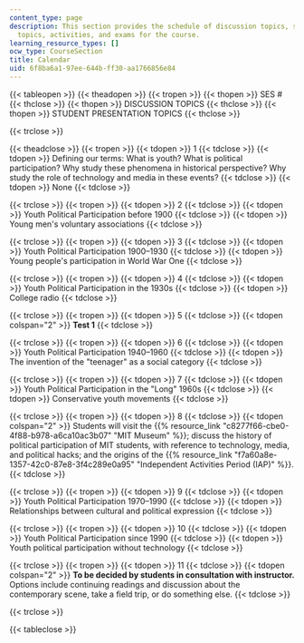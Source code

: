 ```yaml
---
content_type: page
description: This section provides the schedule of discussion topics, student presentation
  topics, activities, and exams for the course.
learning_resource_types: []
ocw_type: CourseSection
title: Calendar
uid: 6f8ba6a1-97ee-644b-ff30-aa1766856e84
---
```


{{< tableopen >}}
{{< theadopen >}}
{{< tropen >}}
{{< thopen >}}
SES #
{{< thclose >}}
{{< thopen >}}
DISCUSSION TOPICS
{{< thclose >}}
{{< thopen >}}
STUDENT PRESENTATION TOPICS
{{< thclose >}}

{{< trclose >}}

{{< theadclose >}}
{{< tropen >}}
{{< tdopen >}}
1
{{< tdclose >}}
{{< tdopen >}}
Defining our terms: What is youth? What is political participation? Why study these phenomena in historical perspective? Why study the role of technology and media in these events?
{{< tdclose >}}
{{< tdopen >}}
None
{{< tdclose >}}

{{< trclose >}}
{{< tropen >}}
{{< tdopen >}}
2
{{< tdclose >}}
{{< tdopen >}}
Youth Political Participation before 1900
{{< tdclose >}}
{{< tdopen >}}
Young men's voluntary associations
{{< tdclose >}}

{{< trclose >}}
{{< tropen >}}
{{< tdopen >}}
3
{{< tdclose >}}
{{< tdopen >}}
Youth Political Participation 1900–1930
{{< tdclose >}}
{{< tdopen >}}
Young people's participation in World War One
{{< tdclose >}}

{{< trclose >}}
{{< tropen >}}
{{< tdopen >}}
4
{{< tdclose >}}
{{< tdopen >}}
Youth Political Participation in the 1930s
{{< tdclose >}}
{{< tdopen >}}
College radio
{{< tdclose >}}

{{< trclose >}}
{{< tropen >}}
{{< tdopen >}}
5
{{< tdclose >}}
{{< tdopen colspan="2" >}}
**Test 1**
{{< tdclose >}}

{{< trclose >}}
{{< tropen >}}
{{< tdopen >}}
6
{{< tdclose >}}
{{< tdopen >}}
Youth Political Participation 1940–1960
{{< tdclose >}}
{{< tdopen >}}
The invention of the "teenager" as a social category
{{< tdclose >}}

{{< trclose >}}
{{< tropen >}}
{{< tdopen >}}
7
{{< tdclose >}}
{{< tdopen >}}
Youth Political Participation in the "Long" 1960s
{{< tdclose >}}
{{< tdopen >}}
Conservative youth movements
{{< tdclose >}}

{{< trclose >}}
{{< tropen >}}
{{< tdopen >}}
8
{{< tdclose >}}
{{< tdopen colspan="2" >}}
Students will visit the {{% resource_link "c8277f66-cbe0-4f88-b978-a6ca10ac3b07" "MIT Museum" %}}; discuss the history of political participation of MIT students, with reference to technology, media, and political hacks; and the origins of the {{% resource_link "f7a60a8e-1357-42c0-87e8-3f4c289e0a95" "Independent Activities Period (IAP)" %}}.
{{< tdclose >}}

{{< trclose >}}
{{< tropen >}}
{{< tdopen >}}
9
{{< tdclose >}}
{{< tdopen >}}
Youth Political Participation 1970–1990
{{< tdclose >}}
{{< tdopen >}}
Relationships between cultural and political expression
{{< tdclose >}}

{{< trclose >}}
{{< tropen >}}
{{< tdopen >}}
10
{{< tdclose >}}
{{< tdopen >}}
Youth Political Participation since 1990
{{< tdclose >}}
{{< tdopen >}}
Youth political participation without technology
{{< tdclose >}}

{{< trclose >}}
{{< tropen >}}
{{< tdopen >}}
11
{{< tdclose >}}
{{< tdopen colspan="2" >}}
**To be decided by students in consultation with instructor.** Options include continuing readings and discussion about the contemporary scene, take a field trip, or do something else.
{{< tdclose >}}

{{< trclose >}}

{{< tableclose >}}